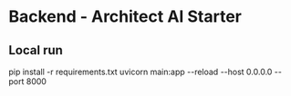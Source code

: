 # Backend - Architect AI Starter

## Local run
pip install -r requirements.txt
uvicorn main:app --reload --host 0.0.0.0 --port 8000
